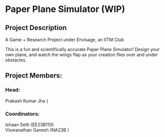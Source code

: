 # Paper Plane Simulator (WIP)
## Project Description
 A Game + Research Project under Envisage, an IITM Club

 This is a fun and scientifically accurate Paper Plane Simulator! Design your own plane, and watch the wings flap as your creation flies over and under obstacles.

## Project Members:   
### Head:
 Prakash Kumar Jha (  
### Coordinators:  
 Ishaan Seth (EE23B110)  
 Viswanathan Ganesh (NA23B   )  
